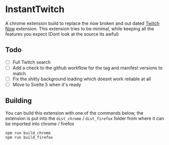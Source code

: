 # InstantTwitch

A chrome extension build to replace the now broken and out dated [Twitch Now](https://github.com/Ndragomirov/twitch-now) extension. This extension tries to be minimal, while keeping all the features you expect (Dont look at the source its awful)

## Todo

- [ ] Full Twitch search
- [ ] Add a check to the github workflow for the tag and manifest versions to match
- [ ] Fix the shitty background loading which doesnt work reliable at all
- [ ] Move to Svelte 5 when it's ready

## Building

You can build this extension with one of the commands below, the extension is put into the `dist_chrome` / `dist_firefox` folder from where it can be imported into chrome / firefox

```
npm run build_chrome
npm run build_firefox
```
